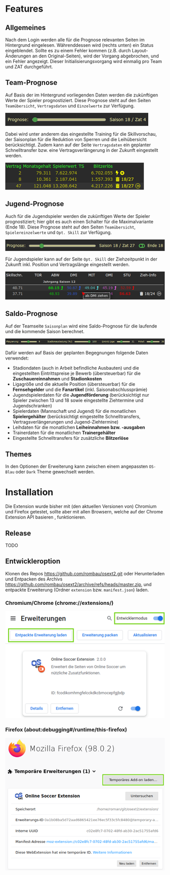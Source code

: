 
# Features

## Allgemeines

Nach dem Login werden alle für die Prognose relevanten Seiten im Hintergrund eingelesen. Währenddessen wird (rechts unten) ein Status eingeblendet.
Sollte es zu einem Fehler kommen (z.B. durch Layout-Änderungen an den Original-Seiten), wird der Vorgang abgebrochen, und ein Fehler angezeigt.
Dieser Initialisierungsvorgang wird einmalig pro Team und ZAT durchgeführt.

## Team-Prognose

Auf Basis der im Hintergrund vorliegenden Daten werden die zukünftigen Werte der Spieler prognostiziert. Diese Prognose steht auf den Seiten `Teamübersicht`, `Vertragsdaten` und `Einzelwerte` zur Verfügung.

![Team Prognose](team.slider.png)

Dabei wird unter anderem das eingestellte Training für die Skillvorschau, der Saisonplan für die Reduktion von Sperren und die Leihübersicht berücksichtigt.
Zudem kann auf der Seite `Vertragsdaten` ein geplanter Schnelltransfer bzw. eine Vertragsverlängerung in der Zukunft eingestellt werden.

![Team Verträge](team.contracts.png)


## Jugend-Prognose

Auch für die Jugendspieler werden die zukünftigen Werte der Spieler prognostiziert; hier gibt es auch einen Schalter für die Maximalvariante (Ende 18). Diese Prognose steht auf den Seiten `Teamübersicht`, `Spielereinzelwerte` und `Opt. Skill` zur Verfügung.

![Jugend Prognose](youth.slider.png)

Für Jugendspieler kann auf der Seite `Opt. Skill` der Ziehzeitpunkt in der Zukunft inkl. Position und Vertragslänge eingestellt werden.

![Jugend Ziehen](youth.pull.png)


## Saldo-Prognose

Auf der Teamseite `Saisonplan` wird eine Saldo-Prognose für die laufende und die kommende Saison berechnet. 

![Saldo Prognose](season.slider.png)

Dafür werden auf Basis der geplanten Begegnungen folgende Daten verwendet:

* Stadiondaten (auch in Arbeit befindliche Ausbauten) und die eingestellten Eintrittspreise je Bewerb (übersteuerbar) für die **Zuschauereinnahmen** und **Stadionkosten**
* Ligagröße und die aktuelle Position (übersteuerbar) für die **Fernsehgelder** und die **Fanartikel** (inkl. Saisonabschlussprämie)
* Jugendspielerdaten für die **Jugendförderung** (berücksichtigt nur Spieler zwischen 13 und 18 sowie eingestellte Ziehtermine und Jugendschranken)
* Spielerdaten (Mannschaft und Jugend) für die monatlichen **Spielergehälter** (berücksichtigt eingestellte Schnelltransfers, Vertragsverlängerungen und Jugend-Ziehtermine)
* Leihdaten für die monatlichen **Leiheinnahmen bzw. -ausgaben**
* Trainerdaten für die monatlichen **Trainergehälter**
* Eingestellte Schnelltransfers für zusätzliche **Blitzerlöse**


## Themes

In den Optionen der Erweiterung kann zwischen einem angepassten `OS-Blau` oder `Dark` Theme gewechselt werden.


# Installation

Die Extension wurde bisher mit (den aktuellen Versionen von) Chromium und Firefox getestet, sollte aber mit allen Browsern, welche auf der Chrome Extension API basieren , funktionieren.

## Release

TODO


## Entwickleroption

Klonen des Repos https://github.com/rombau/osext2.git oder Herunterladen und Entpacken des Archivs https://github.com/rombau/osext2/archive/refs/heads/master.zip, und entpackte Erweiterung (Ordner `extension` bzw. `manifest.json`) laden.

### Chromium/Chrome (chrome://extensions/)

![Erweiterung Chrome](setup.chrome.png)

### Firefox (about:debugging#/runtime/this-firefox)

![Erweiterung Firefox](setup.firefox.png)

